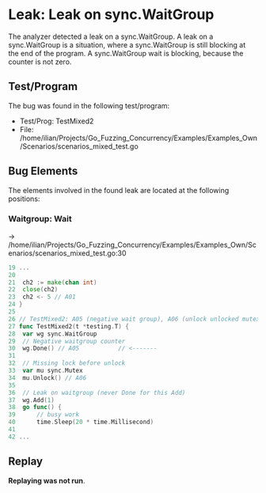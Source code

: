 # Leak: Leak on sync.WaitGroup

The analyzer detected a leak on a sync.WaitGroup.
A leak on a sync.WaitGroup is a situation, where a sync.WaitGroup is still blocking at the end of the program.
A sync.WaitGroup wait is blocking, because the counter is not zero.

## Test/Program
The bug was found in the following test/program:

- Test/Prog: TestMixed2
- File: /home/ilian/Projects/Go_Fuzzing_Concurrency/Examples/Examples_Own/Scenarios/scenarios_mixed_test.go

## Bug Elements
The elements involved in the found leak are located at the following positions:

###  Waitgroup: Wait
-> /home/ilian/Projects/Go_Fuzzing_Concurrency/Examples/Examples_Own/Scenarios/scenarios_mixed_test.go:30
```go
19 ...
20 
21 	ch2 := make(chan int)
22 	close(ch2)
23 	ch2 <- 5 // A01
24 }
25 
26 // TestMixed2: A05 (negative wait group), A06 (unlock unlocked mutex) & L09 (waitgroup leak)
27 func TestMixed2(t *testing.T) {
28 	var wg sync.WaitGroup
29 	// Negative waitgroup counter
30 	wg.Done() // A05           // <-------
31 
32 	// Missing lock before unlock
33 	var mu sync.Mutex
34 	mu.Unlock() // A06
35 
36 	// Leak on waitgroup (never Done for this Add)
37 	wg.Add(1)
38 	go func() {
39 		// busy work
40 		time.Sleep(20 * time.Millisecond)
41 
42 ...
```


## Replay
**Replaying was not run**.

